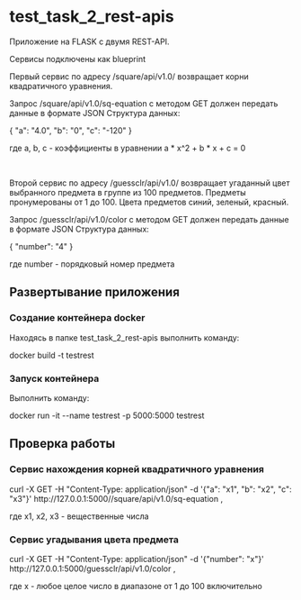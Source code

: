 # test_task_2_rest-apis
<p>Приложение на FLASK с двумя REST-API.</p>
<p>Cервисы подключены как blueprint</p>
<p>Первый сервис по адресу /square/api/v1.0/ возвращает корни квадратичного уравнения.</p>
<p>Запрос /square/api/v1.0/sq-equation c методом GET должен передать данные в формате JSON
Структура данных:</p>
{
    "a": "4.0",
    "b": "0",
    "c": "-120"
}
<p>где a, b, c - коэффициенты в уравнении a * x^2 + b * x + c = 0</p>
<br>
<p>Второй сервис по адресу /guessclr/api/v1.0/ возвращает угаданный цвет выбранного предмета в группе из 100 предметов. 
  Предметы пронумерованы от 1 до 100.
  Цвета предметов синий, зеленый, красный.</p>
<p>Запрос /guessclr/api/v1.0/color c методом GET должен передать данные в формате JSON
Структура данных:</p>
{
    "number": "4"
}
<p>где number - порядковый номер предмета</p>
<H2>Развертывание приложения</H2>
<H3>Создание контейнера docker</H3>
<p>Находясь в папке test_task_2_rest-apis выполнить команду:</p>
<p>docker build -t testrest</p>
<H3>Запуск контейнера</H3>
<p>Выполнить команду:</p>
<p>docker run -it --name testrest -p 5000:5000 testrest</p>
<H2>Проверка работы</H2>
<H3>Сервис нахождения корней квадратичного уравнения</H3>
<p>curl -X GET -H "Content-Type: application/json" -d '{"a": "x1", "b": "x2", "c": "x3"}' http://127.0.0.1:5000//square/api/v1.0/sq-equation   ,</p>
<p>где x1, x2, x3 - вещественные числа</p>
<H3>Сервис угадывания цвета предмета</H3>
<p>curl -X GET -H "Content-Type: application/json" -d '{"number": "x"}' http://127.0.0.1:5000/guessclr/api/v1.0/color   ,</p>
<p>где x - любое целое число в диапазоне от 1 до 100 включительно</p>






